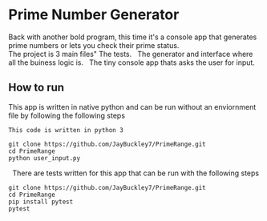 # Prime Number Generator

Back with another bold program, this time it's a console app that generates prime numbers or lets you check their prime status. &nbsp;  
The project is 3 main files"
The tests. &nbsp; 
The generator and interface where all the buiness logic is. &nbsp; 
The tiny console app thats asks the user for input.

## How to run

This app is written in native python and can be run without an enviornment file by following the following steps
&nbsp; 

```This code is written in python 3 ```
```
git clone https://github.com/JayBuckley7/PrimeRange.git
cd PrimeRange
python user_input.py
```
&nbsp; 
There are tests written for this app that can be run with the following steps
```
git clone https://github.com/JayBuckley7/PrimeRange.git
cd PrimeRange
pip install pytest
pytest
```
